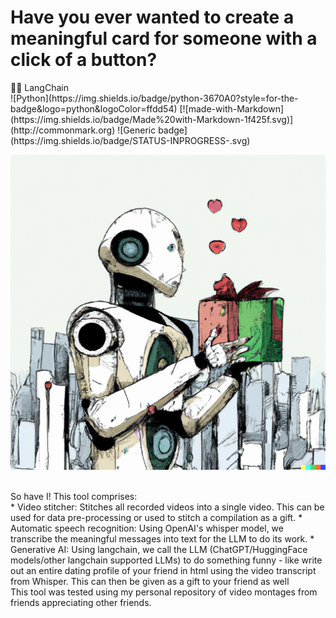 # Have you ever wanted to create a meaningful card for someone with a click of a button?

<div>
🦜️🔗 LangChain <br>
![Python](https://img.shields.io/badge/python-3670A0?style=for-the-badge&logo=python&logoColor=ffdd54)
[![made-with-Markdown](https://img.shields.io/badge/Made%20with-Markdown-1f425f.svg)](http://commonmark.org)
![Generic badge](https://img.shields.io/badge/STATUS-INPROGRESS-<COLOR>.svg)

</div>

<p align="center">
  <img src="images/AI_gift.png">
</p> <br>
So have I! This tool comprises: <br>
* Video stitcher: Stitches all recorded videos into a single video. This can be used for data pre-processing or used to stitch a compilation as a gift.
* Automatic speech recognition: Using OpenAI's whisper model, we transcribe the meaningful messages into text for the LLM to do its work.
* Generative AI: Using langchain, we call the LLM (ChatGPT/HuggingFace models/other langchain supported LLMs) to do something funny - like write out an entire dating profile of your friend in html using the video transcript from Whisper. This can then be given as a gift to your friend as well
<br>
This tool was tested using my personal repository of video montages from friends appreciating other friends.
